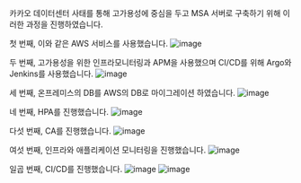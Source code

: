 카카오 데이터센터 사태를 통해 고가용성에 중심을 두고 MSA 서버로 구축하기 위해 이러한 과정을 진행하였습니다.


첫 번째, 이와 같은 AWS 서비스를 사용했습니다.
![image](https://user-images.githubusercontent.com/122523493/212144942-1bd45a9c-7c11-437e-8692-edf12385d333.png)


두 번째, 고가용성을 위한 인프라모니터링과 APM을 사용했으며 CI/CD를 위해 Argo와 Jenkins를 사용했습니다.
![image](https://user-images.githubusercontent.com/122523493/212145008-f96c399d-3c32-46c7-9b8d-9847e42c39cf.png)


세 번째, 온프레미스의 DB를 AWS의 DB로 마이그레이션 하였습니다.
![image](https://user-images.githubusercontent.com/122523493/212145393-9f787762-a579-4395-a6e1-0df22d35950d.png)


네 번째, HPA를 진행했습니다.
![image](https://user-images.githubusercontent.com/122523493/212145723-24aaac31-5e56-45f3-a67f-848e3e1c9fbe.png)


다섯 번째, CA를 진행했습니다.
![image](https://user-images.githubusercontent.com/122523493/212145773-9fbbf6ef-f63a-472c-aed6-d9f651a8ef54.png)


여섯 번째, 인프라와 애플리케이션 모니터링을 진행했습니다.
![image](https://user-images.githubusercontent.com/122523493/212145911-dbb37f47-7e06-470d-a311-adcb9961b68e.png)


일곱 번째, CI/CD를 진행했습니다.
![image](https://user-images.githubusercontent.com/122523493/212146017-92552e3c-3457-4a91-91ed-fe48c72c3c52.png)
![image](https://user-images.githubusercontent.com/122523493/212146057-39a860e9-d9f4-47ef-b793-ab1f492e9fdd.png)


